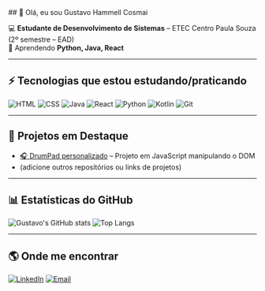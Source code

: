 <div aling="center">
## 👋 Olá, eu sou Gustavo Hammell Cosmai

💻 **Estudante de Desenvolvimento de Sistemas** – ETEC Centro Paula Souza (2º semestre – EAD)  
🌱 Aprendendo **Python, Java, React** 

---

## ⚡ Tecnologias que estou estudando/praticando
![HTML](https://img.shields.io/badge/HTML5-E34F26?style=for-the-badge&logo=html5&logoColor=white)
![CSS](https://img.shields.io/badge/CSS3-1572B6?style=for-the-badge&logo=css3&logoColor=white)
![Java](https://img.shields.io/badge/Java-007396?style=for-the-badge&logo=java&logoColor=white)
![React](https://img.shields.io/badge/React-20232A?style=for-the-badge&logo=react&logoColor=61DAFB)
![Python](https://img.shields.io/badge/Python-3776AB?style=for-the-badge&logo=python&logoColor=white)
![Kotlin](https://img.shields.io/badge/Kotlin-7F52FF?style=for-the-badge&logo=kotlin&logoColor=white)
![Git](https://img.shields.io/badge/Git-F05032?style=for-the-badge&logo=git&logoColor=white)

---

## 🚀 Projetos em Destaque
- [🎧 DrumPad personalizado](https://gucosmai.github.io/CosPad/) – Projeto em JavaScript manipulando o DOM  
- (adicione outros repositórios ou links de projetos)

---

## 📊 Estatísticas do GitHub
![Gustavo's GitHub stats](https://github-readme-stats.vercel.app/api?username=GuCosmai&show_icons=true&theme=tokyonight)
![Top Langs](https://github-readme-stats.vercel.app/api/top-langs/?username=GuCosmai&layout=compact&theme=tokyonight)

---

## 🌎 Onde me encontrar
[![LinkedIn](https://img.shields.io/badge/LinkedIn-blue?style=for-the-badge&logo=linkedin)]([https://www.linkedin.com/in/SEU-LINKEDIN](https://www.linkedin.com/in/gustavo-hammell-cosmai-079ab1286/))
[![Email](https://img.shields.io/badge/Email-D14836?style=for-the-badge&logo=gmail&logoColor=white)](mailto:gustavo.cosmai@outlook.com)

</div>
